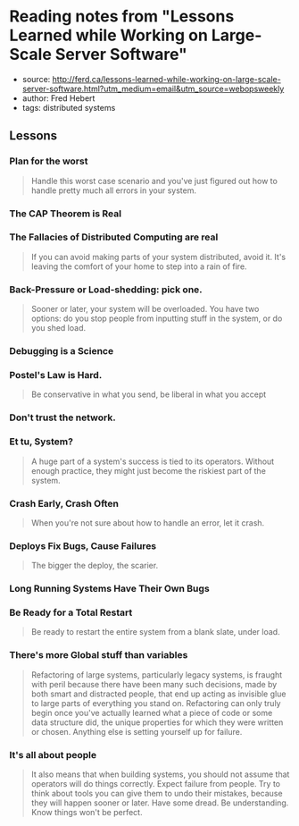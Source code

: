 # Reading notes from "Lessons Learned while Working on Large-Scale Server Software"

* source: http://ferd.ca/lessons-learned-while-working-on-large-scale-server-software.html?utm_medium=email&utm_source=webopsweekly
* author: Fred Hebert
* tags: distributed systems

## Lessons

### Plan for the worst

> Handle this worst case scenario and you've just figured out how to handle pretty much all errors in your system.

### The CAP Theorem is Real

### The Fallacies of Distributed Computing are real

> If you can avoid making parts of your system distributed, avoid it. It's leaving the comfort of your home to step into a rain of fire.

### Back-Pressure or Load-shedding: pick one.

> Sooner or later, your system will be overloaded. You have two options: do you stop people from inputting stuff in the system, or do you shed load.

### Debugging is a Science

### Postel's Law is Hard.

> Be conservative in what you send, be liberal in what you accept

### Don't trust the network.

### Et tu, System?

> A huge part of a system's success is tied to its operators. Without enough practice, they might just become the riskiest part of the system.

### Crash Early, Crash Often

> When you're not sure about how to handle an error, let it crash.

### Deploys Fix Bugs, Cause Failures

> The bigger the deploy, the scarier.

### Long Running Systems Have Their Own Bugs

### Be Ready for a Total Restart

> Be ready to restart the entire system from a blank slate, under load.

### There's more Global stuff than variables

> Refactoring of large systems, particularly legacy systems, is fraught with peril because there have been many such decisions, made by both smart and distracted people, that end up acting as invisible glue to large parts of everything you stand on. Refactoring can only truly begin once you've actually learned what a piece of code or some data structure did, the unique properties for which they were written or chosen. Anything else is setting yourself up for failure.

### It's all about people

> It also means that when building systems, you should not assume that operators will do things correctly. Expect failure from people. Try to think about tools you can give them to undo their mistakes, because they will happen sooner or later. Have some dread. Be understanding. Know things won't be perfect.
